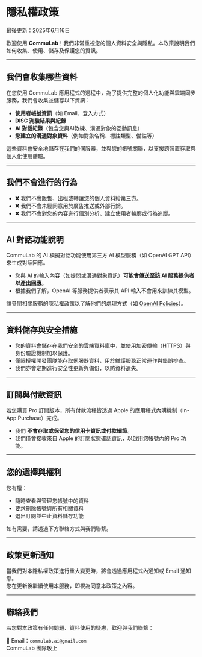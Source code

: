 # 隱私權政策  
最後更新：2025年6月16日  

歡迎使用 **CommuLab**！我們非常重視您的個人資料安全與隱私。本政策說明我們如何收集、使用、儲存及保護您的資訊。  

---

## 我們會收集哪些資料

在您使用 CommuLab 應用程式的過程中，為了提供完整的個人化功能與雲端同步服務，我們會收集並儲存以下資訊：

- **使用者帳號資訊**（如 Email、登入方式）
- **DISC 測驗結果與紀錄**
- **AI 對話紀錄**（包含您與AI教練、溝通對象的互動訊息）
- **您建立的溝通對象資料**（例如對象名稱、標註類型、備註等）

這些資料會安全地儲存在我們的伺服器，並與您的帳號關聯，以支援跨裝置存取與個人化使用體驗。

---

## 我們不會進行的行為

- ❌ 我們不會販售、出租或轉讓您的個人資料給第三方。
- ❌ 我們不會未經同意用於廣告推送或外部行銷。
- ❌ 我們不會對您的內容進行個別分析、建立使用者輪廓或行為追蹤。

---

## AI 對話功能說明

CommuLab 的 AI 模擬對話功能使用第三方 AI 模型服務（如 OpenAI GPT API）來生成對話回應。

- 您與 AI 的輸入內容（如提問或溝通對象資訊）**可能會傳送至該 AI 服務提供者以產出回應**。
- 根據我們了解，OpenAI 等服務提供者表示其 API 輸入不會用來訓練其模型。

請參閱相關服務的隱私權政策以了解他們的處理方式（如 [OpenAI Policies](https://openai.com/security-and-privacy/)）。

---

## 資料儲存與安全措施

- 您的資料會儲存在我們安全的雲端資料庫中，並使用加密傳輸（HTTPS）與身份驗證機制加以保護。
- 僅限授權開發團隊能存取伺服器資料，用於維護服務正常運作與錯誤排查。
- 我們亦會定期進行安全性更新與備份，以防資料遺失。

---

## 訂閱與付款資訊

若您購買 Pro 訂閱版本，所有付款流程皆透過 Apple 的應用程式內購機制（In-App Purchase）完成。

- 我們 **不會存取或保留您的信用卡資訊或付款細節**。
- 我們僅會接收來自 Apple 的訂閱狀態確認資訊，以啟用您帳號內的 Pro 功能。

---

## 您的選擇與權利

您有權：
- 隨時查看與管理您帳號中的資料
- 要求刪除帳號與所有相關資料
- 退出訂閱並中止資料儲存功能

如有需要，請透過下方聯絡方式與我們聯繫。

---

## 政策更新通知

當我們對本隱私權政策進行重大變更時，將會透過應用程式內通知或 Email 通知您。  
您在更新後繼續使用本服務，即視為同意本政策之內容。

---

## 聯絡我們

若您對本政策有任何問題、資料使用的疑慮，歡迎與我們聯繫：

📧 Email：`commulab.ai@gmail.com`  
CommuLab 團隊敬上